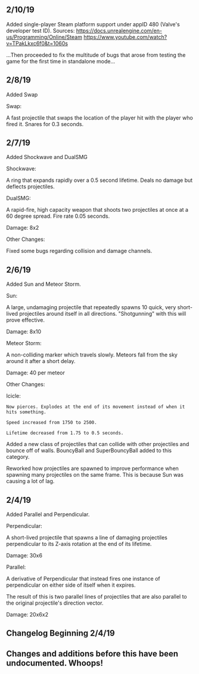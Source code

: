## 2/10/19

Added single-player Steam platform support under appID 480 (Valve's developer test ID).
Sources: 
    https://docs.unrealengine.com/en-us/Programming/Online/Steam
    https://www.youtube.com/watch?v=TPakLkxc6f0&t=1060s  

...Then proceeded to fix the multitude of bugs that arose from testing the game for the first time in standalone mode...

## 2/8/19
Added Swap

Swap:

  A fast projectile that swaps the location of the player hit with the player who fired it. Snares for 0.3 seconds.

## 2/7/19
Added Shockwave and DualSMG

Shockwave:

  A ring that expands rapidly over a 0.5 second lifetime. Deals no damage but deflects projectiles.

DualSMG:

  A rapid-fire, high capacity weapon that shoots two projectiles at once at a 60 degree spread. Fire rate 0.05 seconds.
  
  Damage: 8x2

Other Changes:

  Fixed some bugs regarding collision and damage channels.

## 2/6/19
Added Sun and Meteor Storm.

Sun:

  A large, undamaging projectile that repeatedly spawns 10 quick, very short-lived projectiles around itself in all directions. 
  "Shotgunning" with this will prove effective.

  Damage: 8x10

Meteor Storm:

  A non-colliding marker which travels slowly. Meteors fall from the sky around it after a short delay.

  Damage: 40 per meteor

Other Changes:

  Icicle:

    Now pierces. Explodes at the end of its movement instead of when it hits something.

    Speed increased from 1750 to 2500.

    Lifetime decreased from 1.75 to 0.5 seconds.


  Added a new class of projectiles that can collide with other projectiles and bounce off of walls. BouncyBall and SuperBouncyBall added to this category.

  Reworked how projectiles are spawned to improve performance when spawning many projectiles on the same frame. This is because Sun was causing a lot of lag.

## 2/4/19
Added Parallel and Perpendicular.

Perpendicular:

  A short-lived projectile that spawns a line of damaging projectiles perpendicular to its Z-axis rotation at the end of its lifetime.

  Damage: 30x6

Parallel:

  A derivative of Perpendicular that instead fires one instance of perpendicular on either side of itself when it expires.

  The result of this is two parallel lines of projectiles that are also parallel to the original projectile's direction vector.

  Damage: 20x6x2

## Changelog Beginning 2/4/19
## Changes and additions before this have been undocumented. Whoops!